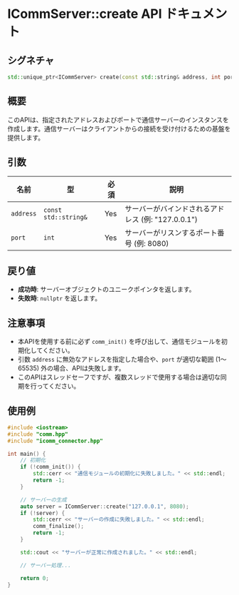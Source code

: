 # ICommServer::create API ドキュメント

## シグネチャ

```c++
std::unique_ptr<ICommServer> create(const std::string& address, int port);
```

## 概要
このAPIは、指定されたアドレスおよびポートで通信サーバーのインスタンスを作成します。通信サーバーはクライアントからの接続を受け付けるための基盤を提供します。

## 引数

| 名前     | 型                | 必須 | 説明                           |
|----------|-------------------|------|--------------------------------|
| `address`| `const std::string&` | Yes  | サーバーがバインドされるアドレス (例: "127.0.0.1") |
| `port`   | `int`             | Yes  | サーバーがリスンするポート番号 (例: 8080) |

## 戻り値

- **成功時**: サーバーオブジェクトのユニークポインタを返します。
- **失敗時**: `nullptr` を返します。

## 注意事項

- 本APIを使用する前に必ず `comm_init()` を呼び出して、通信モジュールを初期化してください。
- 引数 `address` に無効なアドレスを指定した場合や、`port` が適切な範囲 (1～65535) 外の場合、APIは失敗します。
- このAPIはスレッドセーフですが、複数スレッドで使用する場合は適切な同期を行ってください。

## 使用例

```cpp
#include <iostream>
#include "comm.hpp"
#include "icomm_connector.hpp"

int main() {
    // 初期化
    if (!comm_init()) {
        std::cerr << "通信モジュールの初期化に失敗しました。" << std::endl;
        return -1;
    }

    // サーバーの生成
    auto server = ICommServer::create("127.0.0.1", 8080);
    if (!server) {
        std::cerr << "サーバーの作成に失敗しました。" << std::endl;
        comm_finalize();
        return -1;
    }

    std::cout << "サーバーが正常に作成されました。" << std::endl;

    // サーバー処理...

    return 0;
}
```

